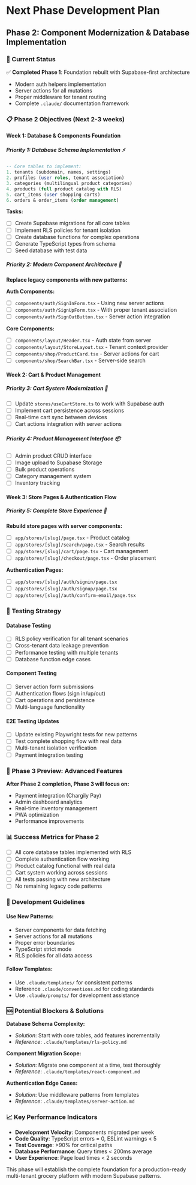 # Next Phase Development Plan

## Phase 2: Component Modernization & Database Implementation

### 🎯 Current Status
✅ **Completed Phase 1**: Foundation rebuilt with Supabase-first architecture
- Modern auth helpers implementation
- Server actions for all mutations
- Proper middleware for tenant routing
- Complete `.claude/` documentation framework

### 📋 **Phase 2 Objectives (Next 2-3 weeks)**

#### **Week 1: Database & Components Foundation**

##### **Priority 1: Database Schema Implementation** ⚡
```sql
-- Core tables to implement:
1. tenants (subdomain, names, settings)
2. profiles (user roles, tenant association)
3. categories (multilingual product categories)
4. products (full product catalog with RLS)
5. cart_items (user shopping carts)
6. orders & order_items (order management)
```

**Tasks:**
- [ ] Create Supabase migrations for all core tables
- [ ] Implement RLS policies for tenant isolation
- [ ] Create database functions for complex operations
- [ ] Generate TypeScript types from schema
- [ ] Seed database with test data

##### **Priority 2: Modern Component Architecture** 🔧
**Replace legacy components with new patterns:**

**Auth Components:**
- [ ] `components/auth/SignInForm.tsx` - Using new server actions
- [ ] `components/auth/SignUpForm.tsx` - With proper tenant association
- [ ] `components/auth/SignOutButton.tsx` - Server action integration

**Core Components:**
- [ ] `components/layout/Header.tsx` - Auth state from server
- [ ] `components/layout/StoreLayout.tsx` - Tenant context provider
- [ ] `components/shop/ProductCard.tsx` - Server actions for cart
- [ ] `components/shop/SearchBar.tsx` - Server-side search

#### **Week 2: Cart & Product Management**

##### **Priority 3: Cart System Modernization** 🛒
- [ ] Update `stores/useCartStore.ts` to work with Supabase auth
- [ ] Implement cart persistence across sessions
- [ ] Real-time cart sync between devices
- [ ] Cart actions integration with server actions

##### **Priority 4: Product Management Interface** 📦
- [ ] Admin product CRUD interface
- [ ] Image upload to Supabase Storage
- [ ] Bulk product operations
- [ ] Category management system
- [ ] Inventory tracking

#### **Week 3: Store Pages & Authentication Flow**

##### **Priority 5: Complete Store Experience** 🏪
**Rebuild store pages with server components:**
- [ ] `app/stores/[slug]/page.tsx` - Product catalog
- [ ] `app/stores/[slug]/search/page.tsx` - Search results
- [ ] `app/stores/[slug]/cart/page.tsx` - Cart management
- [ ] `app/stores/[slug]/checkout/page.tsx` - Order placement

**Authentication Pages:**
- [ ] `app/stores/[slug]/auth/signin/page.tsx`
- [ ] `app/stores/[slug]/auth/signup/page.tsx`
- [ ] `app/stores/[slug]/auth/confirm-email/page.tsx`

### 🧪 **Testing Strategy**

#### **Database Testing**
- [ ] RLS policy verification for all tenant scenarios
- [ ] Cross-tenant data leakage prevention
- [ ] Performance testing with multiple tenants
- [ ] Database function edge cases

#### **Component Testing**
- [ ] Server action form submissions
- [ ] Authentication flows (sign in/up/out)
- [ ] Cart operations and persistence
- [ ] Multi-language functionality

#### **E2E Testing Updates**
- [ ] Update existing Playwright tests for new patterns
- [ ] Test complete shopping flow with real data
- [ ] Multi-tenant isolation verification
- [ ] Payment integration testing

### 🚀 **Phase 3 Preview: Advanced Features**

**After Phase 2 completion, Phase 3 will focus on:**
- Payment integration (Chargily Pay)
- Admin dashboard analytics
- Real-time inventory management
- PWA optimization
- Performance improvements

### 📊 **Success Metrics for Phase 2**

- [ ] All core database tables implemented with RLS
- [ ] Complete authentication flow working
- [ ] Product catalog functional with real data
- [ ] Cart system working across sessions
- [ ] All tests passing with new architecture
- [ ] No remaining legacy code patterns

### 🔧 **Development Guidelines**

#### **Use New Patterns:**
- Server components for data fetching
- Server actions for all mutations
- Proper error boundaries
- TypeScript strict mode
- RLS policies for all data access

#### **Follow Templates:**
- Use `.claude/templates/` for consistent patterns
- Reference `.claude/conventions.md` for coding standards
- Use `.claude/prompts/` for development assistance

### 🆘 **Potential Blockers & Solutions**

**Database Schema Complexity:**
- *Solution*: Start with core tables, add features incrementally
- *Reference*: `.claude/templates/rls-policy.md`

**Component Migration Scope:**
- *Solution*: Migrate one component at a time, test thoroughly
- *Reference*: `.claude/templates/react-component.md`

**Authentication Edge Cases:**
- *Solution*: Use middleware patterns from templates
- *Reference*: `.claude/templates/server-action.md`

### 📈 **Key Performance Indicators**

- **Development Velocity**: Components migrated per week
- **Code Quality**: TypeScript errors = 0, ESLint warnings < 5
- **Test Coverage**: >90% for critical paths
- **Database Performance**: Query times < 200ms average
- **User Experience**: Page load times < 2 seconds

This phase will establish the complete foundation for a production-ready multi-tenant grocery platform with modern Supabase patterns.